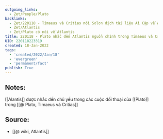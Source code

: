```yaml
---
outgoing_links:
  - Zet/People/Plato
backlinks:
  - Zet/220118 - Timaeus và Critias nói Solon dịch tài liệu Ai Cập về Atlantis
  - Zet/Atlantis
  - Zet/Plato có nói về Atlantis
title: 220118 - Plato nhắc đến Atlantis nguồn chính trong Timaeus và Critias
UID: 220118223319
created: 18-Jan-2022
tags:
  - 'created/2022/Jan/18'
  - 'evergreen'
  - 'permanent/fact'
publish: True
---
```

## Notes:
[[Alantis]] được nhắc đến chủ yếu trong các cuộc đối thoại của [[Plato]] trong [[@ Plato, Timaeus và Critias]]

## Source:
- [[@ wiki, Atlantis]]

